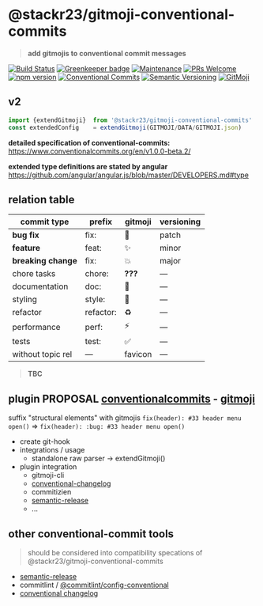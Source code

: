 # @stackr23/gitmoji-conventional-commits 
> __add gitmojis to conventional commit messages__

[![Build Status](https://travis-ci.com/stackr23/gitmoji-conventional-commits.svg?branch=master)](https://travis-ci.com/stackr23/gitmoji-conventional-commit)
[![Greenkeeper badge](https://badges.greenkeeper.io/stackr23/gitmoji-conventional-commits.svg)](https://greenkeeper.io/)
[![Maintenance][maintenance-img]][maintenance-url]
[![PRs Welcome][pr-welcome]](http://makeapullrequest.com)<br />
[![npm version](https://img.shields.io/npm/v/%40stackr23%2Fgitmoji-conventional-commits.svg)](http://npm.im/@stackr23/gitmoji-conventional-commits)
[![Conventional Commits](https://img.shields.io/badge/✔-Conventional%20Commits-blue.svg)](https://conventionalcommits.org) 
[![Semantic Versioning][semantic-img]][semantic-url]
[![GitMoji][gitmoji-img]][gitmoji-url]


<!-- badge urls -->
[gitmoji-img]: https://img.shields.io/badge/%F0%9F%98%BB-gitmoji-F2BF00.svg
[gitmoji-url]: https://gitmoji.carloscuesta.me  
[maintenance-img]: https://img.shields.io/badge/Maintained-yes-brightgreen.svg
[maintenance-url]: https://GitHub.com/stackR23/react23/graphs/commit-activity
[pr-welcome]: https://img.shields.io/badge/PRs-welcome-brightgreen.svg
[semantic-img]: https://img.shields.io/badge/%20%20%F0%9F%93%A6%F0%9F%9A%80-semantic--release-blue.svg
[semantic-url]: https://semver.org/
<!-- /badge urls -->

## v2

```javascript
import {extendGitmoji}  from '@stackr23/gitmoji-conventional-commits'
const extendedConfig    = extendGitmoji(GITMOJI/DATA/GITMOJI.json)
```

__detailed specification of conventional-commits:__  
https://www.conventionalcommits.org/en/v1.0.0-beta.2/

__extended type definitions are stated by angular__  
https://github.com/angular/angular.js/blob/master/DEVELOPERS.md#type

## relation table  

| commit type          | prefix | gitmoji    | versioning |
|--------------------- |--------|------------|------------|
| __bug fix__          | fix:      | :bug:              | patch      |
| __feature__          | feat:     | :sparkles:         | minor      |
| __breaking change__  | fix:      | :boom:             | major      |
| chore tasks          | chore:    | __???__            | —          |
| documentation        | doc:      | :memo:             | —          |
| styling              | style:    | :lipstick:         | —          |
| refactor             | refactor: | :recycle:          | —          |
| performance          | perf:     | :zap:              | —          |
| tests                | test:     | :white_check_mark: | —          |
| without topic rel    | —         | favicon            | —          |

> __TBC__

## plugin PROPOSAL [conventionalcommits](https://www.conventionalcommits.org/) - [gitmoji](https://gitmoji.carloscuesta.me/)
suffix "structural elements" with gitmojis
`fix(header): #33 header menu open()` => `fix(header): :bug: #33 header menu open()`
* create git-hook 
* integrations / usage
  * standalone raw parser -> extendGitmoji()
* plugin integration
    * gitmoji-cli
    * [conventional-changelog](https://github.com/conventional-changelog/conventional-changelog)
    * commitizien
    * [semantic-release](https://github.com/semantic-release/semantic-release)
    * ...

## other conventional-commit tools
> should be considered into compatibility specations of @stackr23/gitmoji-conventional-commits

* [semantic-release](https://github.com/semantic-release/semantic-release)  
* commitlint / [@commitlint/config-conventional](https://www.npmjs.com/package/@commitlint/config-conventional)  
* [conventional changelog](https://github.com/conventional-changelog/conventional-changelog)  



